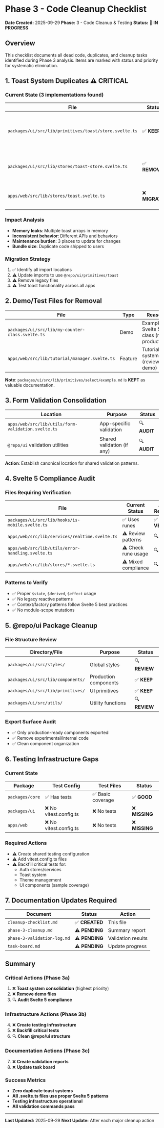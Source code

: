 # Phase 3 - Code Cleanup Checklist

**Date Created:** 2025-09-29
**Phase:** 3 - Code Cleanup & Testing
**Status:** 🔄 **IN PROGRESS**

## Overview

This checklist documents all dead code, duplicates, and cleanup tasks identified during Phase 3 analysis. Items are marked with status and priority for systematic elimination.

## 1. Toast System Duplicates ⚠️ **CRITICAL**

### Current State (3 implementations found)

| File | Status | Purpose | Action |
|------|--------|---------|--------|
| `packages/ui/src/lib/primitives/toast/store.svelte.ts` | ✅ **KEEP** | Modern Melt UI system with Svelte 5 runes | Canonical source |
| `packages/ui/src/lib/stores/toast-store.svelte.ts` | ✅ **REMOVED** | Legacy bridge (no longer needed) | Delete + update imports |
| `apps/web/src/lib/stores/toast.svelte.ts` | ❌ **MIGRATE** | App-specific duplicate | Replace with @repo/ui import |

### Impact Analysis
- **Memory leaks**: Multiple toast arrays in memory
- **Inconsistent behavior**: Different APIs and behaviors
- **Maintenance burden**: 3 places to update for changes
- **Bundle size**: Duplicate code shipped to users

### Migration Strategy
1. ✅ Identify all import locations
2. ⚠️ Update imports to use `@repo/ui/primitives/toast`
3. ⚠️ Remove legacy files
4. ⚠️ Test toast functionality across all apps

## 2. Demo/Test Files for Removal

| File | Type | Reason | Status |
|------|------|--------|--------|
| `packages/ui/src/lib/my-counter-class.svelte.ts` | Demo | Example Svelte 5 class (not production) | ✅ **REMOVED** |
| `apps/web/src/lib/tutorial/manager.svelte.ts` | Feature | Tutorial system (review if demo) | 🔍 **REVIEW** |

**Note**: `packages/ui/src/lib/primitives/select/example.md` is **KEPT** as valuable documentation.

## 3. Form Validation Consolidation

| Location | Purpose | Status |
|----------|---------|--------|
| `apps/web/src/lib/utils/form-validation.svelte.ts` | App-specific validation | 🔍 **AUDIT** |
| `@repo/ui` validation utilities | Shared validation (if any) | 🔍 **AUDIT** |

**Action**: Establish canonical location for shared validation patterns.

## 4. Svelte 5 Compliance Audit

### Files Requiring Verification

| File | Current Status | Audit Required |
|------|----------------|----------------|
| `packages/ui/src/lib/hooks/is-mobile.svelte.ts` | ✅ Uses runes | ✅ **VERIFIED** |
| `apps/web/src/lib/services/realtime.svelte.ts` | ⚠️ Review patterns | 🔍 **AUDIT** |
| `apps/web/src/lib/utils/error-handling.svelte.ts` | ⚠️ Check rune usage | 🔍 **AUDIT** |
| `apps/web/src/lib/stores/*.svelte.ts` | ⚠️ Mixed compliance | 🔍 **AUDIT** |

### Patterns to Verify
- ✅ Proper `$state`, `$derived`, `$effect` usage
- ✅ No legacy reactive patterns
- ✅ Context/factory patterns follow Svelte 5 best practices
- ✅ No module-scope mutations

## 5. @repo/ui Package Cleanup

### File Structure Review

| Directory/File | Purpose | Status |
|----------------|---------|--------|
| `packages/ui/src/styles/` | Global styles | 🔍 **REVIEW** |
| `packages/ui/src/lib/components/` | Production components | ✅ **KEEP** |
| `packages/ui/src/lib/primitives/` | UI primitives | ✅ **KEEP** |
| `packages/ui/src/utils/` | Utility functions | 🔍 **REVIEW** |

### Export Surface Audit
- ✅ Only production-ready components exported
- ✅ Remove experimental/internal code
- ✅ Clean component organization

## 6. Testing Infrastructure Gaps

### Current State
| Package | Test Config | Test Files | Status |
|---------|-------------|------------|--------|
| `packages/core` | ✅ Has tests | ✅ Basic coverage | ✅ **GOOD** |
| `packages/ui` | ❌ No vitest.config.ts | ❌ No tests | ❌ **MISSING** |
| `apps/web` | ❌ No vitest.config.ts | ❌ No tests | ❌ **MISSING** |

### Required Actions
- ⚠️ Create shared testing configuration
- ⚠️ Add vitest.config.ts files
- ⚠️ Backfill critical tests for:
  - Auth stores/services
  - Toast system
  - Theme management
  - UI components (sample coverage)

## 7. Documentation Updates Required

| Document | Status | Action |
|----------|--------|--------|
| `cleanup-checklist.md` | ✅ **CREATED** | This file |
| `phase-3-cleanup.md` | ⚠️ **PENDING** | Summary report |
| `phase-3-validation-log.md` | ⚠️ **PENDING** | Validation results |
| `task-board.md` | ⚠️ **PENDING** | Update progress |

## Summary

### Critical Actions (Phase 3a)
1. ❌ **Toast system consolidation** (highest priority)
2. ❌ **Remove demo files**
3. 🔍 **Audit Svelte 5 compliance**

### Infrastructure Actions (Phase 3b)
4. ❌ **Create testing infrastructure**
5. ❌ **Backfill critical tests**
6. 🔍 **Clean @repo/ui structure**

### Documentation Actions (Phase 3c)
7. ❌ **Create validation reports**
8. ❌ **Update task board**

### Success Metrics
- **Zero duplicate toast systems**
- **All .svelte.ts files use proper Svelte 5 patterns**
- **Testing infrastructure operational**
- **All validation commands pass**

---

**Last Updated:** 2025-09-29
**Next Update:** After each major cleanup action